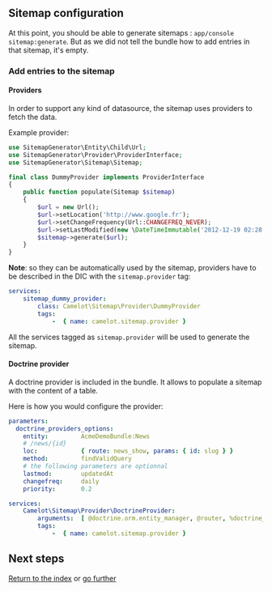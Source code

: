 ## Sitemap configuration

At this point, you should be able to generate sitemaps : `app/console sitemap:generate`.
But as we did not tell the bundle how to add entries in that sitemap, it's
empty.


### Add entries to the sitemap

#### Providers

In order to support any kind of datasource, the sitemap uses providers to fetch
the data.

Example provider:

```php
use SitemapGenerator\Entity\Child\Url;
use SitemapGenerator\Provider\ProviderInterface;
use SitemapGenerator\Sitemap\Sitemap;

final class DummyProvider implements ProviderInterface
{
    public function populate(Sitemap $sitemap)
    {
        $url = new Url();
        $url->setLocation('http://www.google.fr');
        $url->setChangeFrequency(Url::CHANGEFREQ_NEVER);
        $url->setLastModified(new \DateTimeImmutable('2012-12-19 02:28'));
        $sitemap->generate($url);
    }
}
```

**Note**: so they can be automatically used by the sitemap, providers have to be
described in the DIC with the `sitemap.provider` tag:

```yml
services:
    sitemap_dummy_provider:
        class: Camelot\Sitemap\Provider\DummyProvider
        tags:
            -  { name: camelot.sitemap.provider }
```

All the services tagged as `sitemap.provider` will be used to generate the
sitemap.


#### Doctrine provider

A doctrine provider is included in the bundle. It allows to populate a sitemap
with the content of a table.

Here is how you would configure the provider:

```yml
parameters:
  doctrine_providers_options:
    entity:         AcmeDemoBundle:News
    # /news/{id}
    loc:            { route: news_show, params: { id: slug } }
    method:         findValidQuery
    # the following parameters are optionnal
    lastmod:        updatedAt
    changefreq:     daily
    priority:       0.2

services:
    Camelot\Sitemap\Provider\DoctrineProvider:
        arguments:  [ @doctrine.orm.entity_manager, @router, %doctrine_providers_options% ]
        tags:
            -  { name: camelot.sitemap.provider }
```


## Next steps

[Return to the index](https://github.com/CamelotProject/sitemap/blob/master/src/Bridge/Symfony/Resources/doc/index.md)
or [go further](https://github.com/CamelotProject/sitemap/blob/master/src/Bridge/Symfony/Resources/doc/more.md)
